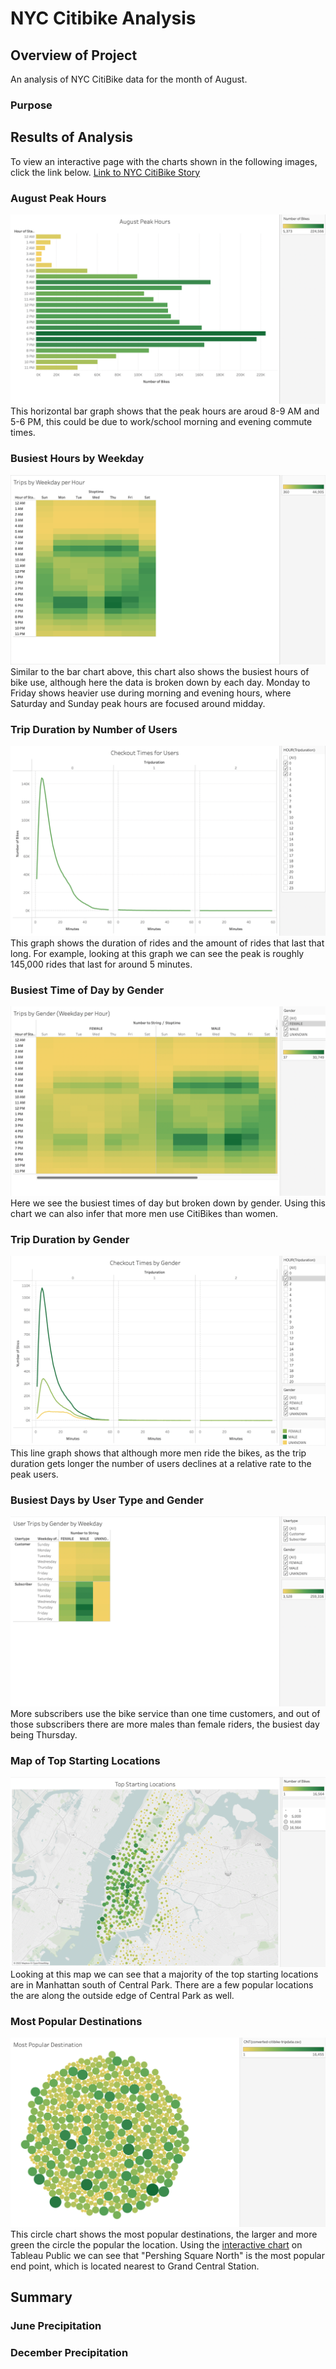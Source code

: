 # NYC Citibike Analysis

## Overview of Project

An analysis of NYC CitiBike data for the month of August.

### Purpose



## Results of Analysis

To view an interactive page with the charts shown in the following images, click the link below.
[Link to NYC CitiBike Story](https://public.tableau.com/app/profile/pritpal.sidhu/viz/NYC-Citibike-Challenge_16557627335780/CitibikeUseageinNYC)

### August Peak Hours
!["August Peak Hours"](https://github.com/psidhu42/bikesharing/blob/main/resources/01-August-Peak-Hours.png)
This horizontal bar graph shows that the peak hours are aroud 8-9 AM and 5-6 PM, this could be due to work/school morning and evening commute times.

### Busiest Hours by Weekday
!["Busiest Hours by Weekday"](https://github.com/psidhu42/bikesharing/blob/main/resources/02-Trips-by-Weekday-per-Hour.png)
Similar to the bar chart above, this chart also shows the busiest hours of bike use, although here the data is broken down by each day. Monday to Friday shows heavier use during morning and evening hours, where Saturday and Sunday peak hours are focused around midday.

### Trip Duration by Number of Users
!["Trip Duration by Users"](https://github.com/psidhu42/bikesharing/blob/main/resources/03-Checkout-Times-for-Users.png)
This graph shows the duration of rides and the amount of rides that last that long. For example, looking at this graph we can see the peak is roughly 145,000 rides that last for around 5 minutes.

### Busiest Time of Day by Gender
!["Busiest Time of Day by Gender"](https://github.com/psidhu42/bikesharing/blob/main/resources/04-Trips-by-Gender-(Weekday-per-Hour).png)
Here we see the busiest times of day but broken down by gender. Using this chart we can also infer that more men use CitiBikes than women.

### Trip Duration by Gender
!["Trip Duration by Gender"](https://github.com/psidhu42/bikesharing/blob/main/resources/05-Checkout-Times-by-Gender.png)
This line graph shows that although more men ride the bikes, as the trip duration gets longer the number of users declines at a relative rate to the peak users.

### Busiest Days by User Type and Gender
!["Busiest Days by User Type and Gender"](https://github.com/psidhu42/bikesharing/blob/main/resources/06-User-Trips-by-Gender-by-Weekday.png)
More subscribers use the bike service than one time customers, and out of those subscribers there are more males than female riders, the busiest day being Thursday.

### Map of Top Starting Locations
!["Top Starting Locations Map"](https://github.com/psidhu42/bikesharing/blob/main/resources/07-Top-Starting-Locations.png)
Looking at this map we can see that a majority of the top starting locations are in Manhattan south of Central Park. There are a few popular locations the are along the outside edge of Central Park as well.

### Most Popular Destinations
!["Most Popular Destinations"](https://github.com/psidhu42/bikesharing/blob/main/resources/08-Most-Popular-Destination.png)
This circle chart shows the most popular destinations, the larger and more green the circle the popular the location. Using the [interactive chart](https://public.tableau.com/app/profile/pritpal.sidhu/viz/NYC-Citibike-Challenge_16557627335780/CitibikeUseageinNYC) on Tableau Public we can see that "Pershing Square North" is the most popular end point, which is located nearest to Grand Central Station.


## Summary



### June Precipitation



### December Precipitation
